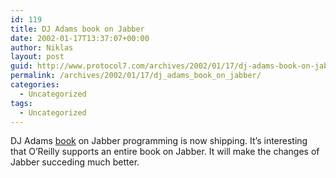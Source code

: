 ```yaml
---
id: 119
title: DJ Adams book on Jabber
date: 2002-01-17T13:37:07+00:00
author: Niklas
layout: post
guid: http://www.protocol7.com/archives/2002/01/17/dj-adams-book-on-jabber/
permalink: /archives/2002/01/17/dj_adams_book_on_jabber/
categories:
  - Uncategorized
tags:
  - Uncategorized
---
```

<div class='microid-69177aa7039eef098656a2183d8abb1cca59cebc'>
  <p>
    DJ Adams <a href="http://www.webreference.com/programming/jabber/">book</a> on Jabber programming is now shipping. It&#8217;s interesting that O&#8217;Reilly supports an entire book on Jabber. It will make the changes of Jabber succeding much better.
  </p>
</div>